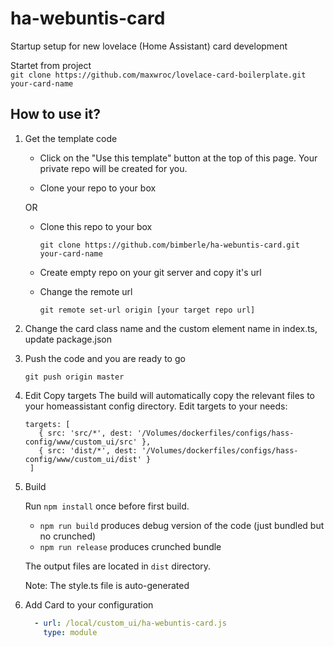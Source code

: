 # ha-webuntis-card
Startup setup for new lovelace (Home Assistant) card development

Startet from project  
`git clone https://github.com/maxwroc/lovelace-card-boilerplate.git your-card-name`


## How to use it?

1. Get the template code

    * Click on the "Use this template" button at the top of this page. Your private repo will be created for you.

    * Clone your repo to your box
    
    OR
    
    * Clone this repo to your box
      
      `git clone https://github.com/bimberle/ha-webuntis-card.git your-card-name`

    * Create empty repo on your git server and copy it's url

    * Change the remote url

      `git remote set-url origin [your target repo url]`

2. Change the card class name and the custom element name in index.ts, update package.json

3. Push the code and you are ready to go

    `git push origin master`

4. Edit Copy targets
   The build will automatically copy the relevant files to your homeassistant config directory. Edit targets to your needs:
   ```
   targets: [
      { src: 'src/*', dest: '/Volumes/dockerfiles/configs/hass-config/www/custom_ui/src' },
      { src: 'dist/*', dest: '/Volumes/dockerfiles/configs/hass-config/www/custom_ui/dist' }
    ]
    ```
   
6. Build

    Run `npm install` once before first build.

   * `npm run build` produces debug version of the code (just bundled but no crunched)
   * `npm run release` produces crunched bundle

    The output files are located in `dist` directory.

    Note: The style.ts file is auto-generated
    
7. Add Card to your configuration 
   ```yaml
     - url: /local/custom_ui/ha-webuntis-card.js
       type: module
   ```
 
    

